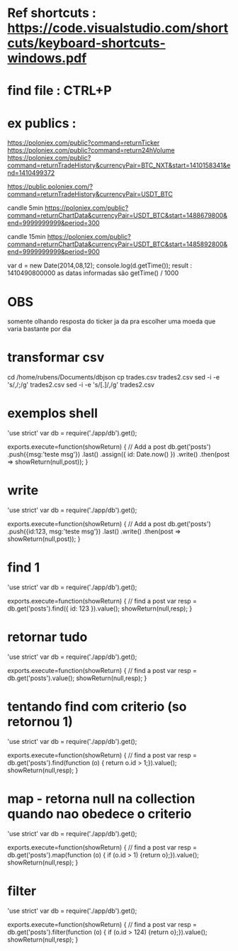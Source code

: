 
# Ref shortcuts : https://code.visualstudio.com/shortcuts/keyboard-shortcuts-windows.pdf
# find file : CTRL+P
 
# ex publics : 
https://poloniex.com/public?command=returnTicker
https://poloniex.com/public?command=return24hVolume
https://poloniex.com/public?command=returnTradeHistory&currencyPair=BTC_NXT&start=1410158341&end=1410499372

https://public.poloniex.com/?command=returnTradeHistory&currencyPair=USDT_BTC

candle 5min
https://poloniex.com/public?command=returnChartData&currencyPair=USDT_BTC&start=1488679800&end=9999999999&period=300

candle 15min
https://poloniex.com/public?command=returnChartData&currencyPair=USDT_BTC&start=1485892800&end=9999999999&period=900

var d = new Date(2014,08,12); console.log(d.getTime());
result : 1410490800000
as datas informadas são getTime() / 1000

# OBS
somente olhando resposta do ticker ja da pra escolher uma moeda que varia bastante por dia

# transformar csv
cd /home/rubens/Documents/dbjson
cp trades.csv trades2.csv
sed -i -e 's/,/;/g' trades2.csv 
sed -i -e 's/[.]/,/g' trades2.csv

# exemplos shell

'use strict'
var db = require('./app/db').get();

exports.execute=function(showReturn) {
// Add a post
db.get('posts')
    .push({msg:'teste msg'})
    .last()
    .assign({ id: Date.now() })
    .write()
    .then(post => showReturn(null,post));
}

# write
'use strict'
var db = require('./app/db').get();

exports.execute=function(showReturn) {
// Add a post
db.get('posts')
    .push({id:123, msg:'teste msg'})
    .last()
    .write()
    .then(post => showReturn(null,post));
}

# find 1
'use strict'
var db = require('./app/db').get();

exports.execute=function(showReturn) {
// find a post
var resp = db.get('posts').find({ id: 123 }).value();
showReturn(null,resp);
}

# retornar tudo
'use strict'
var db = require('./app/db').get();

exports.execute=function(showReturn) {
// find a post
var resp = db.get('posts').value();
showReturn(null,resp);
}

# tentando find com criterio (so retornou 1)
'use strict'
var db = require('./app/db').get();

exports.execute=function(showReturn) {
// find a post
var resp = db.get('posts').find(function (o) { return o.id > 1;}).value();
showReturn(null,resp);
}

# map - retorna null na collection quando nao obedece o criterio
'use strict'
var db = require('./app/db').get();

exports.execute=function(showReturn) {
// find a post
var resp = db.get('posts').map(function (o) { if (o.id > 1) {return o};}).value();
showReturn(null,resp);
}

# filter
'use strict'
var db = require('./app/db').get();

exports.execute=function(showReturn) {
// find a post
var resp = db.get('posts').filter(function (o) { if (o.id > 124) {return o};}).value();
showReturn(null,resp);
}